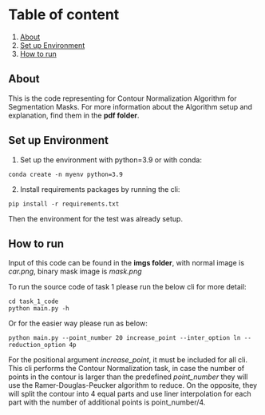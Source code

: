 # Table of content
1. [About](#about)
2. [Set up Environment](#set-up-environment)
3. [How to run](#how-to-run)

## About

This is the code representing for Contour Normalization Algorithm for Segmentation Masks. For more information about the Algorithm setup and explanation, find them in the **pdf folder**.

## Set up Environment

1. Set up the environment with python=3.9 or with conda:
```
conda create -n myenv python=3.9
```

2. Install requirements packages by running the cli:
```
pip install -r requirements.txt
```

Then the environment for the test was already setup.

## How to run

Input of this code can be found in the **imgs folder**, with normal image is *car.png*, binary mask image is *mask.png*

To run the source code of task 1 please run the below cli for more detail:
```
cd task_1_code
python main.py -h
```

Or for the easier way please run as below:
```
python main.py --point_number 20 increase_point --inter_option ln --reduction_option 4p
```

For the positional argument *increase_point*, it must be included for all cli. This cli performs the Contour Normalization task, in case the number of points in the contour is larger than the predefined *point_number* they will use the Ramer-Douglas-Peucker algorithm to reduce. On the opposite, they will split the contour into 4 equal parts and use liner interpolation for each part with the number of additional points is point_number/4.